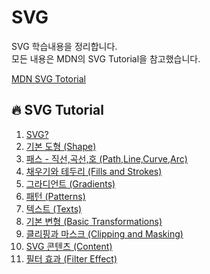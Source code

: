 # SVG

SVG 학습내용을 정리합니다. <br>
모든 내용은 MDN의 SVG Tutorial을 참고했습니다.<br>

[MDN SVG Totorial](https://developer.mozilla.org/ko/docs/Web/SVG/Tutorial)

## :fire: SVG Tutorial

1. [SVG?](https://github.com/yonghap/SVG/blob/main/posts/grid.md)
2. [기본 도형 (Shape)](https://github.com/yonghap/SVG/blob/main/posts/shape.md)
3. [패스 - 직선,곡선,호 (Path,Line,Curve,Arc)](https://github.com/yonghap/SVG/blob/main/posts/path.md)
4. [채우기와 테두리 (Fills and Strokes)](https://github.com/yonghap/SVG/blob/main/posts/path.md)
5. [그라디언트 (Gradients)](https://github.com/yonghap/SVG/blob/main/posts/gradients.md)
6. [패턴 (Patterns)](https://github.com/yonghap/SVG/blob/main/posts/patterns.md)
7. [텍스트 (Texts)](https://github.com/yonghap/SVG/blob/main/posts/texts.md)
8. [기본 변형 (Basic Transformations)](https://github.com/yonghap/SVG/blob/main/posts/transform.md)
9. [클리핑과 마스크 (Clipping and Masking)](https://github.com/yonghap/SVG/blob/main/posts/clipping_masking.md)
10. [SVG 콘텐츠 (Content)](https://github.com/yonghap/SVG/blob/main/posts/content.md)
11. [필터 효과 (Filter Effect)](https://github.com/yonghap/SVG/blob/main/posts/filter.md)